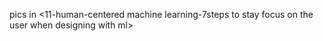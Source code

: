 pics in <11-human-centered machine learning-7steps to stay focus on the user when designing with ml>
